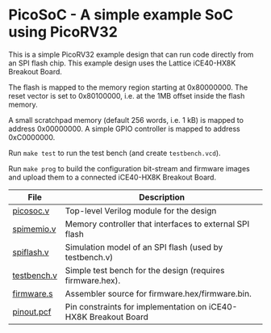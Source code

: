 
PicoSoC - A simple example SoC using PicoRV32
=============================================

This is a simple PicoRV32 example design that can run code directly from an SPI
flash chip. This example design uses the Lattice iCE40-HX8K Breakout Board.

The flash is mapped to the memory region starting at 0x80000000. The reset
vector is set to 0x80100000, i.e. at the 1MB offset inside the flash memory.

A small scratchpad memory (default 256 words, i.e. 1 kB) is mapped to address
0x00000000. A simple GPIO controller is mapped to address 0xC0000000.

Run `make test` to run the test bench (and create `testbench.vcd`).

Run `make prog` to build the configuration bit-stream and firmware images
and upload them to a connected iCE40-HX8K Breakout Board.

| File                        | Description                                                     |
| --------------------------- | --------------------------------------------------------------- |
| [picosoc.v](picosoc.v)      | Top-level Verilog module for the design                         |
| [spimemio.v](spimemio.v)    | Memory controller that interfaces to external SPI flash         |
| [spiflash.v](spiflash.v)    | Simulation model of an SPI flash (used by testbench.v)          |
| [testbench.v](testbench.v)  | Simple test bench for the design (requires firmware.hex).       |
| [firmware.s](firmware.s)    | Assembler source for firmware.hex/firmware.bin.                 |
| [pinout.pcf](pinout.pcf)    | Pin constraints for implementation on iCE40-HX8K Breakout Board |

